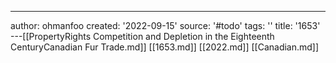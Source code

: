 ---
author: ohmanfoo
created: '2022-09-15'
source: '#todo'
tags: ''
title: '1653'
---[[PropertyRights Competition and Depletion in the Eighteenth CenturyCanadian Fur Trade.md]]
[[1653.md]]
[[2022.md]]
[[Canadian.md]]
